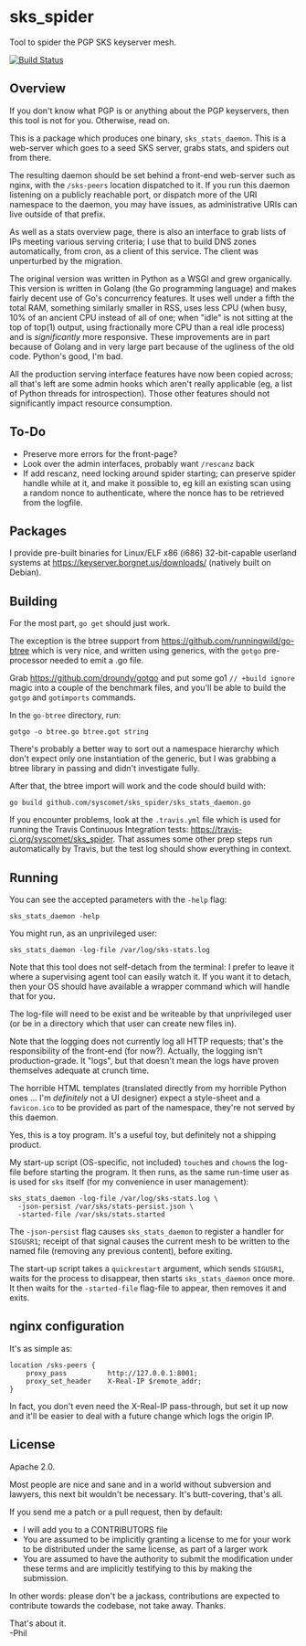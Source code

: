 sks\_spider
===========

Tool to spider the PGP SKS keyserver mesh.

[![Build Status](https://secure.travis-ci.org/syscomet/sks_spider.png?branch=master)](https://travis-ci.org/syscomet/sks\_spider)


Overview
--------

If you don't know what PGP is or anything about the PGP keyservers, then
this tool is not for you.  Otherwise, read on.

This is a package which produces one binary, `sks_stats_daemon`.  This is a
web-server which goes to a seed SKS server, grabs stats, and spiders out
from there.

The resulting daemon should be set behind a front-end web-server such as
nginx, with the `/sks-peers` location dispatched to it.  If you run this
daemon listening on a publicly reachable port, or dispatch more of the URI
namespace to the daemon, you may have issues, as administrative URIs can
live outside of that prefix.

As well as a stats overview page, there is also an interface to grab lists
of IPs meeting various serving criteria; I use that to build DNS zones
automatically, from cron, as a client of this service.  The client was
unperturbed by the migration.

The original version was written in Python as a WSGI and grew organically.
This version is written in Golang (the Go programming language) and makes
fairly decent use of Go's concurrency features.  It uses well under a fifth
the total RAM, something similarly smaller in RSS, uses less CPU (when busy,
10% of an ancient CPU instead of all of one; when
"idle" is not sitting at the top of top(1) output, using fractionally more
CPU than a real idle process) and is _significantly_ more responsive.  These
improvements are in part because of Golang and in very large part because of
the ugliness of the old code.  Python's good, I'm bad.

All the production serving interface features have now been copied across;
all that's left are some admin hooks which aren't really applicable (eg,
a list of Python threads for introspection).
Those other features should not significantly impact resource consumption.


To-Do
-----

* Preserve more errors for the front-page?
* Look over the admin interfaces, probably want `/rescanz` back
* If add rescanz, need locking around spider starting; can preserve spider
  handle while at it, and make it possible to, eg kill an existing scan using
  a random nonce to authenticate, where the nonce has to be retrieved from
  the logfile.


Packages
--------

I provide pre-built binaries for Linux/ELF x86 (i686)
32-bit-capable userland systems at <https://keyserver.borgnet.us/downloads/> (natively built on Debian).


Building
--------

For the most part, `go get` should just work.

The exception is the btree support from https://github.com/runningwild/go-btree
which is very nice, and written using generics, with the `gotgo`
pre-processor needed to emit a .go file.

Grab https://github.com/droundy/gotgo and put some go1 `// +build ignore`
magic into a couple of the benchmark files, and you'll be able to build
the `gotgo` and `gotimports` commands.

In the `go-btree` directory, run:

    gotgo -o btree.go btree.got string

There's probably a better way to sort out a namespace hierarchy which don't
expect only one instantiation of the generic, but I was grabbing a btree
library in passing and didn't investigate fully.

After that, the btree import will work and the code should build with:

    go build github.com/syscomet/sks_spider/sks_stats_daemon.go

If you encounter problems, look at the `.travis.yml` file which is used
for running the Travis Continuous Integration tests:
<https://travis-ci.org/syscomet/sks_spider>.
That assumes some other prep steps run automatically by Travis, but the test
log should show everything in context.


Running
-------

You can see the accepted parameters with the `-help` flag:

    sks_stats_daemon -help

You might run, as an unprivileged user:

    sks_stats_daemon -log-file /var/log/sks-stats.log

Note that this tool does not self-detach from the terminal: I prefer to leave
it where a supervising agent tool can easily watch it.  If you want it to
detach, then your OS should have available a wrapper command which will handle
that for you.

The log-file will need to be exist and be writeable by that unprivileged
user (or be in a directory which that user can create new files in).

Note that the logging does not currently log all HTTP requests; that's the
responsibility of the front-end (for now?).  Actually, the logging isn't
production-grade.  It "logs", but that doesn't mean the logs have proven
themselves adequate at crunch time.

The horrible HTML templates (translated directly from my horrible Python
ones ... I'm _definitely_ not a UI designer) expect a style-sheet and a
`favicon.ico` to be provided as part of the namespace, they're not served
by this daemon.

Yes, this is a toy program.  It's a useful toy, but definitely not a
shipping product.


My start-up script (OS-specific, not included) `touch`es and `chown`s
the log-file before starting the program.  It then runs, as the same
run-time user as is used for `sks` itself (for my convenience in user
management):

    sks_stats_daemon -log-file /var/log/sks-stats.log \
      -json-persist /var/sks/stats-persist.json \
      -started-file /var/sks/stats.started

The `-json-persist` flag causes `sks_stats_daemon` to register a handler
for `SIGUSR1`; receipt of that signal causes the current mesh to be written to
the named file (removing any previous content), before exiting.

The start-up script takes a `quickrestart` argument, which sends `SIGUSR1`,
waits for the process to disappear, then starts `sks_stats_daemon` once more.
It then waits for the `-started-file` flag-file to appear, then removes it
and exits.


nginx configuration
-------------------

It's as simple as:

    location /sks-peers {
        proxy_pass          http://127.0.0.1:8001;
        proxy_set_header    X-Real-IP $remote_addr;
    }

In fact, you don't even need the X-Real-IP pass-through, but set it up now
and it'll be easier to deal with a future change which logs the origin IP.


License
-------

Apache 2.0.

Most people are nice and sane and in a world without subversion and lawyers,
this next bit wouldn't be necessary.  It's butt-covering, that's all.

If you send me a patch or a pull request, then by default:
 * I will add you to a CONTRIBUTORS file
 * You are assumed to be implicitly granting a license to me for your work to
   be distributed under the same license, as part of a larger work
 * You are assumed to have the authority to submit the modification
   under these terms and are implicitly testifying to this by making the
   submission.

In other words: please don't be a jackass, contributions are expected to
contribute towards the codebase, not take away.  Thanks.

That's about it.  
-Phil
